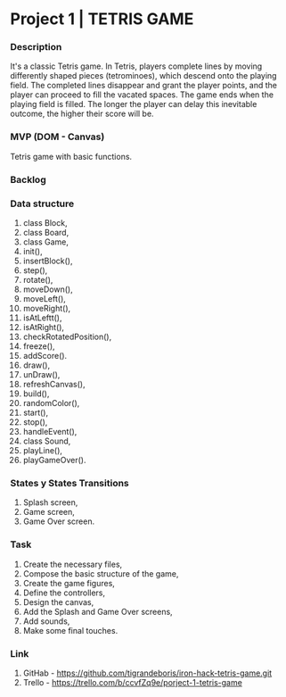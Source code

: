 # **Project 1 | TETRIS GAME**

### **Description**

It's a classic Tetris game.
In Tetris, players complete lines by moving differently shaped pieces (tetrominoes), which
descend onto the playing field. The completed lines disappear and grant the player points, and the player can proceed to
fill the vacated spaces. The game ends when the playing field is filled. The longer the player can delay this inevitable
outcome, the higher their score will be.

### **MVP (DOM - Canvas)**

Tetris game with basic functions.

### **Backlog**

### **Data structure**

1. class Block,
2. class Board,
3. class Game,
4. init(),
5. insertBlock(),
6. step(),
7. rotate(),
8. moveDown(),
9. moveLeft(),
10. moveRight(),
11. isAtLeftt(),
12. isAtRight(),
13. checkRotatedPosition(),
14. freeze(),
15. addScore().
16. draw(),
17. unDraw(),
18. refreshCanvas(),
19. build(),
20. randomColor(),
21. start(),
22. stop(),
23. handleEvent(),
24. class Sound,
25. playLine(),
26. playGameOver().
### **States y States Transitions**

1. Splash screen,
2. Game screen,
3. Game Over screen.

### **Task**

1. Create the necessary files,
2. Compose the basic structure of the game,
3. Create the game figures,
4. Define the controllers,
5. Design the canvas,
6. Add the Splash and Game Over screens,
7. Add sounds,
8. Make some final touches.

### **Link**

1. GitHab - https://github.com/tigrandeboris/iron-hack-tetris-game.git
2. Trello - https://trello.com/b/ccvfZq9e/porject-1-tetris-game
